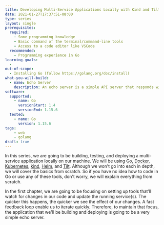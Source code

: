 ```yaml
---
title: Developing Multi-Service Applications Locally with Kind and Tilt
date: 2021-01-27T17:37:51-08:00
type: series
layout: single
prerequisites:
  required:
    - Some programming knowledge
    - Basic command of the terminal/command-line tools
    - Access to a code editor like VSCode
  recommended:
    - Programming experience in Go
learning-goals:
  - 
out-of-scope:
  - Installing Go (follow https://golang.org/doc/install)
what-you-will-build:
  - name: Echo Server
    description: An echo server is a simple API server that responds with the same string that the client passes in the request
software:
  supported:
    - name: Go
      versionStart: 1.4
      versionEnd: 1.15.6
  tested:
    - name: Go
      version: 1.15.6
tags:
    - web
    - golang
draft: true
---
```


In this series, we are going to be building, testing, and deploying a multi-service application locally on our machine. We will be using [Go](https://golang.org/), [Docker](https://www.docker.com/), [Kubernetes](https://kubernetes.io/), [kind](https://kind.sigs.k8s.io/), [Helm](https://helm.sh/), and [Tilt](https://tilt.dev/). Although we won't go into each in depth, we will cover the basics from scratch. So if you have no idea how to code in Go or use any of these tools, don't worry, we will explain everything from scratch.

In the first chapter, we are going to be focusing on setting up tools that'll watch for changes in our code and update the running service(s). The quicker this happens, the quicker we see the effect of our changes. A fast feedback loop enable us to iterate quickly. Therefore, to maintain that focus, the application that we'll be building and deploying is going to be a very simple echo server.
